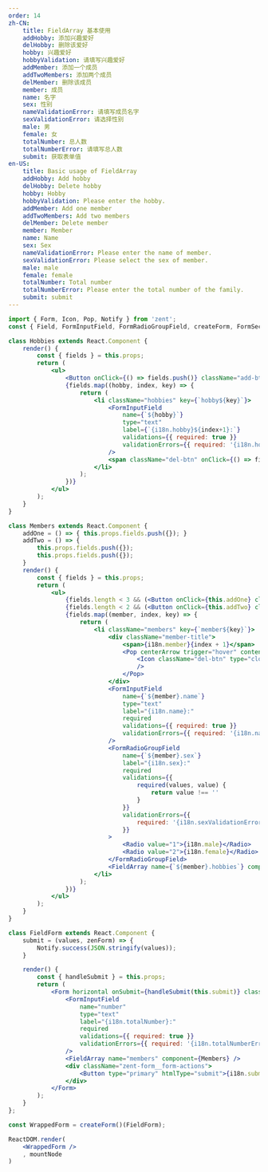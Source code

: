 ```yaml
---
order: 14
zh-CN:
	title: FieldArray 基本使用
	addHobby: 添加兴趣爱好
	delHobby: 删除该爱好
	hobby: 兴趣爱好
	hobbyValidation: 请填写兴趣爱好
	addMember: 添加一个成员
	addTwoMembers: 添加两个成员
	delMember: 删除该成员
	member: 成员
	name: 名字
	sex: 性别
	nameValidationError: 请填写成员名字
	sexValidationError: 请选择性别
	male: 男
	female: 女
	totalNumber: 总人数
	totalNumberError: 请填写总人数
	submit: 获取表单值
en-US:
	title: Basic usage of FieldArray
	addHobby: Add hobby
	delHobby: Delete hobby
	hobby: Hobby
	hobbyValidation: Please enter the hobby.
	addMember: Add one member
	addTwoMembers: Add two members
	delMember: Delete member
	member: Member
	name: Name
	sex: Sex
	nameValidationError: Please enter the name of member.
	sexValidationError: Please select the sex of member.
	male: male
	female: female
	totalNumber: Total number
	totalNumberError: Please enter the total number of the family.
	submit: submit
---
```


```jsx
import { Form, Icon, Pop, Notify } from 'zent';
const { Field, FormInputField, FormRadioGroupField, createForm, FormSection, FieldArray } = Form;

class Hobbies extends React.Component {
	render() {
		const { fields } = this.props;
		return (
			<ul>
				<Button onClick={() => fields.push()} className="add-btn">{i18n.addHobby}</Button>
				{fields.map((hobby, index, key) => {
					return (
						<li className="hobbies" key={`hobby${key}`}>
							<FormInputField
								name={`${hobby}`}
								type="text"
								label={`{i18n.hobby}${index+1}:`}
								validations={{ required: true }}
								validationErrors={{ required: '{i18n.hobbyValidation}' }}
							/>
							<span className="del-btn" onClick={() => fields.remove(index)}>{i18n.delHobby}</span>
						</li>
					);
				})}
			</ul>
		);
	}
}

class Members extends React.Component {
	addOne = () => { this.props.fields.push({}); }
	addTwo = () => {
		this.props.fields.push({});
		this.props.fields.push({});
    }
	render() {
		const { fields } = this.props;
		return (
			<ul>
				{fields.length < 3 && (<Button onClick={this.addOne} className="add-btn">{i18n.addMember}</Button>)}
				{fields.length < 2 && (<Button onClick={this.addTwo} className="add-btn">{i18n.addTwoMembers}</Button>)}
				{fields.map((member, index, key) => {
					return (
						<li className="members" key={`member${key}`}>
							<div className="member-title">
								<span>{i18n.member}{index + 1}</span>
								<Pop centerArrow trigger="hover" content="{i18n.delMember}">
									<Icon className="del-btn" type="close-circle" onClick={() => fields.remove(index)}
									/>
								</Pop>
							</div>
							<FormInputField
								name={`${member}.name`}
								type="text"
								label="{i18n.name}:"
								required
								validations={{ required: true }}
								validationErrors={{ required: '{i18n.nameValidationError}' }}
							/>
							<FormRadioGroupField
								name={`${member}.sex`}
								label="{i18n.sex}:"
								required
								validations={{
									required(values, value) {
										return value !== ''
									}
								}}
								validationErrors={{
									required: '{i18n.sexValidationError}'
								}}
							>
								<Radio value="1">{i18n.male}</Radio>
								<Radio value="2">{i18n.female}</Radio>
							</FormRadioGroupField>
							<FieldArray name={`${member}.hobbies`} component={Hobbies} />
						</li>
					);
				})}
			</ul>
		);
	}
}

class FieldForm extends React.Component {
	submit = (values, zenForm) => {
		Notify.success(JSON.stringify(values));
	}

	render() {
		const { handleSubmit } = this.props;
		return (
			<Form horizontal onSubmit={handleSubmit(this.submit)} className="demo-form">
				<FormInputField
					name="number"
					type="text"
					label="{i18n.totalNumber}:"
					required
					validations={{ required: true }}
					validationErrors={{ required: '{i18n.totalNumberError}' }}
				/>
				<FieldArray name="members" component={Members} />
				<div className="zent-form__form-actions">
					<Button type="primary" htmlType="submit">{i18n.submit}</Button>
				</div>
			</Form>
		);
	}
};

const WrappedForm = createForm()(FieldForm);

ReactDOM.render(
	<WrappedForm />
	, mountNode
)
```

<style>
.add-btn {
	margin-left: 130px;
}

.demo-form{

	.members {
		border: 1px dashed #ccc;
		margin: 20px 0;
		padding: 10px 0;
		position: relative;

		.del-btn {
			color: #666;
			cursor: pointer;
			position: absolute;
			right: -8px;
			top: -8px;
		}
	}

	.member-title{
		margin: 0 10px;
	}

	.hobbies {
		margin-top: 20px;
		position: relative;

		.del-btn {
			color: #38f;
			cursor: pointer;
			font-size: 12px;
			position: absolute;
			top: 6px;
			left: 300px;
		}
	}

	.hobby-title {
		margin: 10px 0 5px;
	}

	.zenticon {
		margin-left: 10px;
	}
}
</style>
